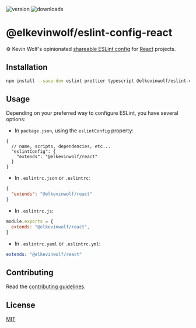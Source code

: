 ![version](https://img.shields.io/npm/v/@elkevinwolf/eslint-config-react?style=for-the-badge)
![downloads](https://img.shields.io/npm/dt/@elkevinwolf/eslint-config-react?style=for-the-badge)

# @elkevinwolf/eslint-config-react

⚙️ Kevin Wolf's opinionated [shareable ESLint config](https://eslint.org/docs/developer-guide/shareable-configs) for [React](https://reactjs.org) projects.

## Installation

```sh
npm install --save-dev eslint prettier typescript @elkevinwolf/eslint-config-react
```

## Usage

Depending on your preferred way to configure ESLint, you have several options:

- In `package.json`, using the `eslintConfig` property:

```jsonc
{
  // name, scripts, dependencies, etc...
  "eslintConfig": {
    "extends": "@elkevinwolf/react"
  }
}
```

- In `.eslintrc.json` or `.eslintrc`:

```json
{
  "extends": "@elkevinwolf/react"
}
```

- In `.eslintrc.js`:

```js
module.exports = {
  extends: "@elkevinwolf/react",
}
```

- In `.eslintrc.yaml` or `.eslintrc.yml`:

```yml
extends: "@elkevinwolf/react"
```

## Contributing

Read the [contributing guidelines](../../#contributing).

## License

[MIT](../../license)
